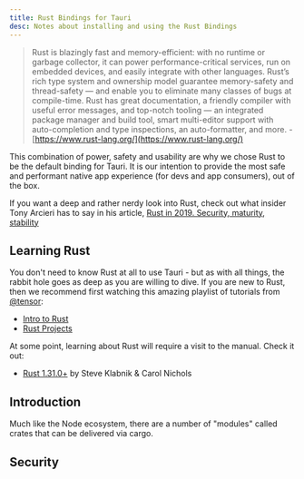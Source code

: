 ```yaml
---
title: Rust Bindings for Tauri
desc: Notes about installing and using the Rust Bindings  
---
```


> Rust is blazingly fast and memory-efficient: with no runtime or garbage collector, it can power performance-critical services, run on embedded devices, and easily integrate with other languages. Rust’s rich type system and ownership model guarantee memory-safety and thread-safety — and enable you to eliminate many classes of bugs at compile-time. Rust has great documentation, a friendly compiler with useful error messages, and top-notch tooling — an integrated package manager and build tool, smart multi-editor support with auto-completion and type inspections, an auto-formatter, and more. - [https://www.rust-lang.org/](https://www.rust-lang.org/)

This combination of power, safety and usability are why we chose Rust to be the default binding for Tauri. It is our intention to provide the most safe and performant native app experience (for devs and app consumers), out of the box.

If you want a deep and rather nerdy look into Rust, check out what insider Tony Arcieri has to say in his article, [Rust in 2019. Security, maturity, stability](https://tonyarcieri.com/rust-in-2019-security-maturity-stability)

## Learning Rust
You don't need to know Rust at all to use Tauri - but as with all things, the rabbit hole goes as deep as you are willing to dive. If you are new to Rust, then we recommend first watching this amazing playlist of tutorials from [@tensor](https://tensor-programming.com/):
 - [Intro to Rust](https://www.youtube.com/playlist?list=PLJbE2Yu2zumDF6BX6_RdPisRVHgzV02NW)
 - [Rust Projects](https://www.youtube.com/playlist?list=PLJbE2Yu2zumDD5vy2BuSHvFZU0a6RDmgb)

At some point, learning about Rust will require a visit to the manual. Check it out:
- [Rust 1.31.0+](https://doc.rust-lang.org/stable/book/) by Steve Klabnik & Carol Nichols

## Introduction
Much like the Node ecosystem, there are a number of "modules" called crates that can be delivered via cargo. 

## Security



